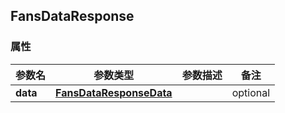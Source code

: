 <a name="FansDataResponse"></a>
## FansDataResponse
### 属性
参数名 | 参数类型 | 参数描述 | 备注
------------ | ------------- | ------------- | -------------
**data** | [**FansDataResponseData**](#FansDataResponseData) |  |  optional

<markdown src="./FansDataResponseData.md"/>
